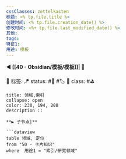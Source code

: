```yaml
---
cssClasses: zettelkasten
标题: <% tp.file.title %>
创建时间: <% tp.file.creation_date() %>
修改时间: <%+ tp.file.last_modified_date() %>
其他:
tags: 
特征1: 
用途: 模板
---
```


**◀️ [[40 - Obsidian/模板/模板]]| 📎** 

🧩 标签:
🪁 status: #🌸 #🏷️
🎏 class: #⛳ 

```ad-todo
title: 领域,索引
collapse: open
color: 230, 194, 208
description :: 

**▶️ 子节点|** 

```dataview
table 领域, 定位
from "50 - 卡片知识"
where  用途1 = "索引/研究领域" 
```